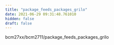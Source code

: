 ```yaml
---
title: "package_feeds_packages_grilo"
date: 2021-06-29 09:31:48.761010
hidden: false
draft: false
---
```


bcm27xx/bcm2711/package_feeds_packages_grilo


